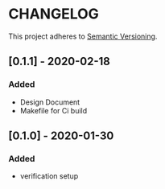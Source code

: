 # CHANGELOG

This project adheres to [Semantic Versioning](https://semver.org/spec/v2.0.0.html).

## [0.1.1] - 2020-02-18
### Added
- Design Document
- Makefile for Ci build

## [0.1.0] - 2020-01-30
### Added
- verification setup
